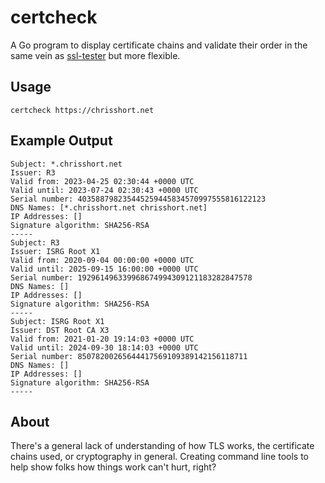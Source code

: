 # certcheck

A Go program to display certificate chains and validate their order in the same vein as [ssl-tester](https://github.com/chris-short/ssl-tester) but more flexible.

## Usage

	certcheck https://chrisshort.net

## Example Output

	Subject: *.chrisshort.net
	Issuer: R3
	Valid from: 2023-04-25 02:30:44 +0000 UTC
	Valid until: 2023-07-24 02:30:43 +0000 UTC
	Serial number: 403588798235445259445834570997555816122123
	DNS Names: [*.chrisshort.net chrisshort.net]
	IP Addresses: []
	Signature algorithm: SHA256-RSA
	-----
	Subject: R3
	Issuer: ISRG Root X1
	Valid from: 2020-09-04 00:00:00 +0000 UTC
	Valid until: 2025-09-15 16:00:00 +0000 UTC
	Serial number: 192961496339968674994309121183282847578
	DNS Names: []
	IP Addresses: []
	Signature algorithm: SHA256-RSA
	-----
	Subject: ISRG Root X1
	Issuer: DST Root CA X3
	Valid from: 2021-01-20 19:14:03 +0000 UTC
	Valid until: 2024-09-30 18:14:03 +0000 UTC
	Serial number: 85078200265644417569109389142156118711
	DNS Names: []
	IP Addresses: []
	Signature algorithm: SHA256-RSA
	-----

## About

There's a general lack of understanding of how TLS works, the certificate chains used, or cryptography in general. Creating command line tools to help show folks how things work can't hurt, right?